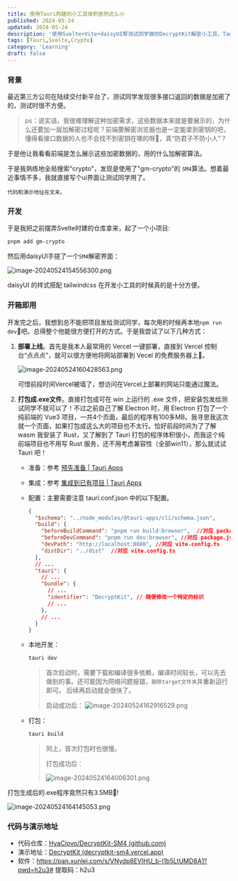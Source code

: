```yaml
---
title: 使用Tauri构建的小工具体积居然这么小
published: 2024-05-24
updated: 2024-05-24
description: '使用Svelte+Vite+daisyUI帮测试同学做的DecryptKit解密小工具，Tauri打包后的程序体积居然只有3.5MB。'
tags: [Tauri,Svelte,Crypto]
category: 'Learning'
draft: false 
---
```


### 背景

最近第三方公司在陆续交付新平台了，测试同学发现很多接口返回的数据是加密了的，测试时很不方便。

> ps：说实话，我很难理解这种加密需求，这些数据本来就是要展示的，为什么还要加一层加解密过程呢？前端要解密浏览器也是一定能拿到密钥的吧，懂得看接口数据的人也不会找不到密钥在哪的呀🤔，真“防君子不防小人”？

于是他让我看看前端是怎么展示这些加密数据的，用的什么加解密算法。

于是我熟练地全局搜索"crypto"，发现是使用了"gm-crypto"的 `SM4`算法。想着最近事情不多，我就直接写个ui界面让测试同学用了。

`代码和演示地址在文末。`

### 开发

于是我把之前摆弄Svelte时建的仓库拿来，起了一个小项目:

```bash
pnpm add gm-crypto
```

然后用daisyUI手搓了一个`SM4`解密界面：

  ![image-20240524154556300.png](https://p3-juejin.byteimg.com/tos-cn-i-k3u1fbpfcp/9c659cd5ce6a4f3bb1a0e91b3887f101~tplv-k3u1fbpfcp-jj-mark:0:0:0:0:q75.image#?w=1902&h=952&s=115047&e=png&b=282a35)



daisyUI 的样式搭配 tailwindcss 在开发小工具的时候真的是十分方便。

### 开箱即用

开发完之后，我想到总不能把项目发给测试同学，每次用的时候再本地`npm run dev`🤣吧。总得整个他能很方便打开的方式。于是我尝试了以下几种方式：

1.  **部署上线**。首先是我本人最常用的 Vercel 一键部署，直接到 Vercel 控制台“点点点”，就可以很方便地将网站部署到 Vecel 的免费服务器上🥳。
   
    ![image-20240524160428563.png](https://p9-juejin.byteimg.com/tos-cn-i-k3u1fbpfcp/3696f139b95d4821b2bad1b02441740f~tplv-k3u1fbpfcp-jj-mark:0:0:0:0:q75.image#?w=1884&h=932&s=130231&e=png&b=fdfdfd)

    可惜前段时间Vercel被墙了，想访问在Vercel上部署的网站只能通过魔法。

2.  **打包成.exe文件**。直接打包成可在 win 上运行的 .exe 文件，把安装包发给测试同学不就可以了！不过之前自己了解 Electron 时，用 Electron 打包了一个纯前端的 Vue3 项目，一共4个页面，最后的程序有100多MB。我寻思我这次就一个页面，如果打包成这么大的项目也不太行。恰好前段时间为了了解 wasm 我安装了 Rust，又了解到了 Tauri 打包的程序体积很小，而我这个纯前端项目也不用写 Rust 服务，还不用考虑兼容性（全部win11），那么就试试 Tauri 吧！

    *   准备：参考 [预先准备 | Tauri Apps](https://tauri.app/zh-cn/v1/guides/getting-started/prerequisites)

    *   集成：参考 [集成到已有项目 | Tauri Apps](https://tauri.app/zh-cn/v1/guides/getting-started/setup/integrate)

    *   配置：主要需要注意 tauri.conf.json 中的以下配置。

        ```json
        {
          "$schema": "../node_modules/@tauri-apps/cli/schema.json",
          "build": {
            "beforeBuildCommand": "pnpm run build:browser",  //对应 package.json
            "beforeDevCommand": "pnpm run dev:browser", //对应 package.json
            "devPath": "http://localhost:8080", //对应 vite.config.ts
            "distDir": "../dist"  //对应 vite.config.ts
          },
          // ...
          "tauri": {
            // ...
            "bundle": {
              // ...
              "identifier": "DecryptKit", // 随便修改一个特定的标识
              // ...
            },
            // ...
          }
        }
        ```

    *   本地开发：

        ```bash
        tauri dev
        ```

        > 首次启动时，需要下载和编译很多依赖，编译时间较长，可以先去做别的事。还可能因为网络问题报错，`删除target文件夹`并重新运行即可。 后续再启动就会很快了。
        >
        > 启动成功后： ![image-20240524162916529.png](https://p6-juejin.byteimg.com/tos-cn-i-k3u1fbpfcp/a72ebf5c34b44ebcaa335c39cdf016c9~tplv-k3u1fbpfcp-jj-mark:0:0:0:0:q75.image#?w=964&h=1079&s=68937&e=png&b=ffffff)

    *   打包：

        ```bash
        tauri build
        ```

        > 同上，首次打包时也很慢。
        >
        > 打包成功后：
        >
        > ![image-20240524164006301.png](https://p3-juejin.byteimg.com/tos-cn-i-k3u1fbpfcp/87916f65a74a4888b3c8f3784c819a35~tplv-k3u1fbpfcp-jj-mark:0:0:0:0:q75.image#?w=595&h=897&s=60454&e=png&b=22262c)


打包生成后的.exe程序竟然只有3.5MB🥳!

![image-20240524164145053.png](https://p9-juejin.byteimg.com/tos-cn-i-k3u1fbpfcp/ed2411ed5fcf4846a3ff2081a51413cb~tplv-k3u1fbpfcp-jj-mark:0:0:0:0:q75.image#?w=394&h=147&s=6824&e=png&b=fcfbfb)

### 代码与演示地址

*   代码仓库：[HyaCiovo/DecryptKit-SM4 (github.com)](https://github.com/HyaCiovo/DecryptKit-SM4)
*   演示地址：[DecryptKit (decryptkit-sm4.vercel.app)](https://decryptkit-sm4.vercel.app/)
*   软件：<https://pan.xunlei.com/s/VNydp8EVIHU_b-l1b5LtUMD8A1?pwd=h2u3#>  提取码：h2u3

